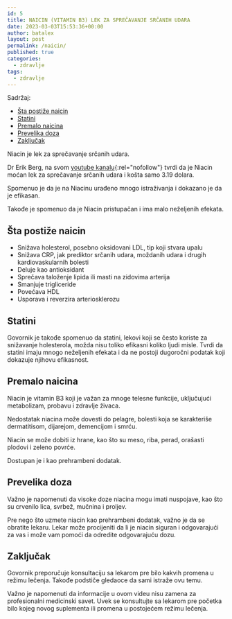 ```yaml
---
id: 5
title: NAICIN (VITAMIN B3) LEK ZA SPREČAVANJE SRČANIH UDARA
date: 2023-03-03T15:53:36+00:00
author: batalex
layout: post
permalink: /naicin/
published: true
categories:
  - zdravlje
tags:
  - zdravlje
---
```

Sadržaj:

- [Šta postiže naicin](#šta-postiže-naicin)
- [Statini](#statini)
- [Premalo naicina](#premalo-naicina)
- [Prevelika doza](#prevelika-doza)
- [Zaključak](#zaključak)


Niacin je lek za sprečavanje srčanih udara.

Dr Erik Berg, na svom [youtube kanalu](https://www.youtube.com/watch?v=R0kS26BA5BY){:rel="nofollow"} tvrdi da je Niacin moćan lek za sprečavanje srčanih udara i košta samo 3.19 dolara. 

Spomenuo je da je na Niacinu urađeno mnogo istraživanja i dokazano je da je efikasan. 

Takođe je spomenuo da je Niacin pristupačan i ima malo neželjenih efekata.

## Šta postiže naicin

* Snižava holesterol, posebno oksidovani LDL, tip koji stvara upalu
* Snižava CRP, jak prediktor srčanih udara, moždanih udara i drugih kardiovaskularnih bolesti
* Deluje kao antioksidant
* Sprečava taloženje lipida ili masti na zidovima arterija
* Smanjuje trigliceride
* Povećava HDL
* Usporava i reverzira arteriosklerozu


## Statini

Govornik je takođe spomenuo da statini, lekovi koji se često koriste za snižavanje holesterola, možda nisu toliko efikasni koliko ljudi misle. Tvrdi da statini imaju mnogo neželjenih efekata i da ne postoji dugoročni podatak koji dokazuje njihovu efikasnost.

## Premalo naicina

Niacin je vitamin B3 koji je važan za mnoge telesne funkcije, uključujući metabolizam, probavu i zdravlje živaca.

Nedostatak niacina može dovesti do pelagre, bolesti koja se karakteriše dermatitisom, dijarejom, demencijom i smrću.

Niacin se može dobiti iz hrane, kao što su meso, riba, perad, orašasti plodovi i zeleno povrće.

Dostupan je i kao prehrambeni dodatak.

## Prevelika doza

Važno je napomenuti da visoke doze niacina mogu imati nuspojave, kao što su crvenilo lica, svrbež, mučnina i proljev.

Pre nego što uzmete niacin kao prehrambeni dodatak, važno je da se obratite lekaru. Lekar može procijeniti da li je niacin siguran i odgovarajući za vas i može vam pomoći da odredite odgovarajuću dozu.


## Zaključak

Govornik preporučuje konsultaciju sa lekarom pre bilo kakvih promena u režimu lečenja. Takođe podstiče gledaoce da sami istraže ovu temu.

Važno je napomenuti da informacije u ovom videu nisu zamena za profesionalni medicinski savet. Uvek se konsultujte sa lekarom pre početka bilo kojeg novog suplementa ili promena u postojećem režimu lečenja.